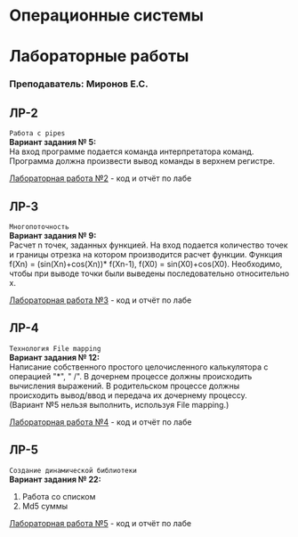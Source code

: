 # Операционные системы

# Лабораторные работы
### Преподаватель: Миронов Е.С.

## ЛР-2
`Работа с pipes`   
**Вариант задания № 5:**    
На вход программе подается команда интерпретатора команд. Программа должна произвести вывод команды в верхнем регистре. 

[Лабораторная работа №2](https://github.com/patrikeyeva/Institute/tree/master/OS/lab2) - код и отчёт по лабе  


## ЛР-3
`Многопоточность`  
**Вариант задания № 9:**  
Расчет n точек, заданных функцией. На вход подается количество точек и границы отрезка на котором производится расчет функции. Функция f(Xn) = (sin(Xn)+cos(Xn))* f(Xn-1), f(X0) = sin(X0)+cos(X0). Необходимо, чтобы при выводе точки были выведены последовательно относительно x.  

[Лабораторная работа №3](https://github.com/patrikeyeva/Institute/tree/master/OS/lab3) - код и отчёт по лабе 


## ЛР-4
`Технология File mapping`   
**Вариант задания № 12:**  
Написание собственного простого целочисленного калькулятора с операцией "*", " /".
В дочернем процессе должны происходить вычисления выражений. В родительском процессе должны происходить вывод/ввод и передача их дочернему процессу.  
(Вариант №5 нельзя выполнить, используя File mapping.)

[Лабораторная работа №4](https://github.com/patrikeyeva/Institute/tree/master/OS/lab4) - код и отчёт по лабе 

## ЛР-5
`Cоздание динамической библиотеки`  
**Вариант задания № 22:**
1. Работа со списком  
2. Md5 суммы  

[Лабораторная работа №5](https://github.com/patrikeyeva/Institute/tree/master/OS/lab5) - код и отчёт по лабе 


